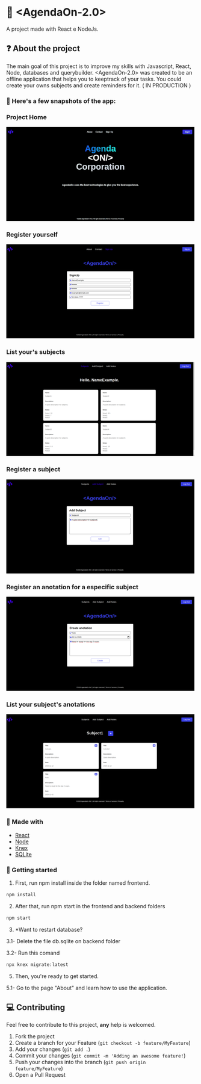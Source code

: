 # :closed_book: <AgendaOn-2.0>
A project made with React e NodeJs.

## :question: About the project

The main goal of this project is to improve my skills with Javascript, React, Node, databases and querybuilder. <AgendaOn-2.0> was created to be an offline application that helps you to keeptrack of your tasks. You could create your owns subjects and create reminders for it. ( IN PRODUCTION )
  
### :iphone: Here's a few snapshots of the app:
  
<div>
  <h3>Project Home</h3>
  <img src="https://github.com/SousaVictorH/AgendaOn-2.0/blob/master/frontend/public/projectImages/home.gif" alt="Home">
</div>

<div>
  <h3>Register yourself</h3>
  <img src="https://github.com/SousaVictorH/AgendaOn-2.0/blob/master/frontend/public/projectImages/register.png" alt="Register">
</div>

<div>
  <h3>List your's subjects</h3>
  <img src="https://github.com/SousaVictorH/AgendaOn-2.0/blob/master/frontend/public/projectImages/subjectList.png" alt="SubjectList">
</div>

<div>
  <h3>Register a subject</h3>
  <img src="https://github.com/SousaVictorH/AgendaOn-2.0/blob/master/frontend/public/projectImages/subjectRegister.png" alt="SubjectRegister">
</div>

<div>
  <h3>Register an anotation for a especific subject</h3>
  <img src="https://github.com/SousaVictorH/AgendaOn-2.0/blob/master/frontend/public/projectImages/anotationCreate.png" alt="CreateAnotations">
</div>

<div>
  <h3>List your subject's anotations</h3>
  <img src="https://github.com/SousaVictorH/AgendaOn-2.0/blob/master/frontend/public/projectImages/anotationsList.png" alt="AnotationsList">
</div>

###  :hammer: Made with

- [React](https://pt-br.reactjs.org/)
- [Node](https://nodejs.org/en/)
- [Knex](http://knexjs.org/)
- [SQLite](https://www.sqlite.org/index.html) 

<!-- GETTING STARTED -->

### :triangular_flag_on_post: Getting started

1. First, run npm install inside the folder named frontend.

```sh
npm install
```

2. After that, run npm start in the frontend and backend folders

```sh
npm start
```

3. *Want to restart database?

3.1- Delete the file db.sqlite on backend folder

3.2- Run this comand

```sh
npx knex migrate:latest
```

5. Then, you're ready to get started.

5.1- Go to the page "About" and learn how to use the application.


## :computer: Contributing

Feel free to contribute to this project, **any** help is welcomed.

1. Fork the project
2. Create a branch for your Feature (`git checkout -b feature/MyFeature`)
3. Add your changes (`git add .`)
4. Commit your changes (`git commit -m 'Adding an awesome feature!`)
5. Push your changes into the branch (`git push origin feature/MyFeature`)
6. Open a Pull Request
